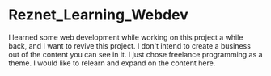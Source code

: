 # Reznet_Learning_Webdev
I learned some web development while working on this project a while back, and I want to revive this project. I don't intend to create a business out of the content you can see in it. I just chose freelance programming as a theme. I would like to relearn and expand on the content here.
